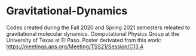 # Gravitational-Dynamics
Codes created during the Fall 2020 and Spring 2021 semesters releated to gravitational molecular dynamics. Computational Physics Group at the University of Texas at El Paso.
Poster derivated from this work: https://meetings.aps.org/Meeting/TSS21/Session/C13.4
